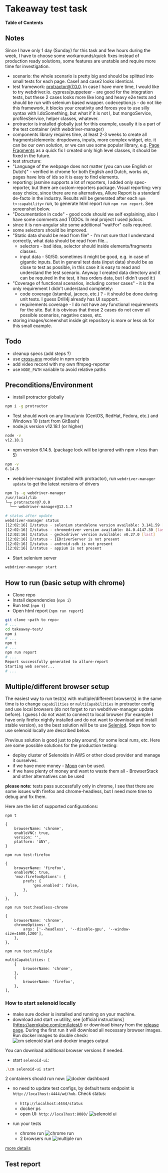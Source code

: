 # Takeaway test task

**Table of Contents**

## Notes
Since I have only 1 day (Sunday) for this task and few hours during the week, I have to choose some
workarounds/quick fixes instead of production ready solutions, some features are unstable and require more time for investigation.

- scenario: the whole scenario is pretty big and should be splitted into small tests for each page. Case1 and case2 looks identical.
- test framework: protractor@7.0.0. In case I have more time, I would like to try webdriver.io.
  cypress/puppeteer - are good for the integration tests, but these 2 cases looks more like long and heavy e2e tests
  and should be run with selenium based wrapper.
  codeception.js - do not like this framework, it blocks your creativity and forces you to use silly syntax with
  I.doSomething, but what if it is not I, but mongoService, profilesService, helper classes, whatever.
- protractor is installed globally just for this example, usually it is a part of the test container (with webdriver-manager)
- components library requires time, at least 2-3 weeks to create all fragments/elements: dropdowns, inputs, more complex widget, etc.
  it can be our own solution, or we can use some popular library, e.g. [Page Fragments](https://github.com/Xotabu4/protractor-element-extend)
  as a quick fix I created only high level classes, it should be fixed in the future.
- test structure:
- "Language of the webpage does not matter (you can use English or Dutch)" - verified in chrome for both English and Dutch, works ok,
  pages have lots of ids so it is easy to find elements. 
- reporting: jasmine supports a lot of reporters, I added only spec-reporter, but there are custom-reporters package.
  Visual reporting: very easy choice, since there are no alternatives, Allure Report is a standard de-facto in the industry.
  Results will be generated after each `npm t<:capability>` run, to generate html report run `npm run report`.
  See screenshot below.
- "Documentation in code" - good code should we self explaining, also I have some comments and TODOs.
  In real project I used  jsdocs. 
- since it is non-angular site some additional "waitFor" calls required.
- some selectors should be improved.
- "Static data should be read from file" - I'm not sure that I understand correctly, what data should be read from file...
  - selectors - bad idea, selector should inside elements/fragments classes.
  - input data - 50/50. sometimes it might be good, e.g. in case of gigantic inputs. But in general test data (input data)
    should be as close to test as possible, in this case it is easy to read and understand the test scenario.
    Anyway I created data directory and it can be required in the test, it has orders data, but I didn't used it:)
- "Coverage of functional scenarios, including corner cases" - it is the only requirement I didn't understand completely:
  - code coverage (istambul, jacoco, etc.) ? - it should be done during unit tests. I guess Drill4j already has UI support.
  - requirements coverage - I do not have any functional requirements for the site. But it is obvious that those 2 cases
    do not cover all possible scenarios, nagative cases, etc.
- storing images/screenshot inside git repository is more or less ok for this small example.

## Todo
- cleanup specs (add steps ?)
- use [cross-env](https://www.npmjs.com/package/cross-env) module in npm scripts
- add video record with my own ffmpeg-reporter
- use `NODE_PATH` variable to avoid relative paths
  
## Preconditions/Environment
* install protractor globally
```bash
npm i -g protractor
```
* Test should work on any linux/unix (CentOS, RedHat, Fedora, etc.) and Windows 10 (start from GitBash)
* node.js version v12.18.1 (or higher)
```bash
node -v
v12.18.1
```
* npm version 6.14.5. (package lock will be ignored with npm v less than 5)
```bash
npm -v
6.14.5
```
* webdriver-manager (installed with protractor), run `webdriver-manager update` to get the latest versions of drivers
```bash
npm ls -g webdriver-manager
/usr/local/lib
└─┬ protractor@7.0.0
  └── webdriver-manager@12.1.7

# status after update
webdriver-manager status
[12:02:16] I/status - selenium standalone version available: 3.141.59 [last]
[12:02:16] I/status - chromedriver version available: 84.0.4147.30 [last]
[12:02:16] I/status - geckodriver version available: v0.27.0 [last]
[12:02:16] I/status - IEDriverServer is not present
[12:02:16] I/status - android-sdk is not present
[12:02:16] I/status - appium is not present
```
* Start selenium server
```bash
webdriver-manager start
``` 

## How to run (basic setup with chrome)
* Clone repo
* Install dependencies (`npm i`)
* Run test (`npm t`)
* Open html report (```npm run report```)
```bash
git clone <path to repo>
# ...
cd takeaway-test/
npm i
# ...
npm t
# ...
npm run report
# ...
Report successfully generated to allure-report
Starting web server...
# ...
```

## Multiple/different browser setup
The easiest way to run test(s) with multiple/different browser(s) in the same time is to change `capabilities` or
`multiCapabilities` in protractor config and use local browsers (do not forget to run webdriver-manager update before).
I guess I do not want to connect to local browser (for example I have only firefox nightly installed and do not want to
download and install stable version), so the best solution will be to use [Seleniod](https://aerokube.com/selenoid/).
 Steps how to use selenoid locally are described below.
 
Previous solution is good just to play around, for some local runs, etc. Here are some possible solutions for the
production testing:
  - deploy cluster of Selenoids in AWS or other cloud provider and manage it ourselves.  
  - if we have more money - [Moon](https://aerokube.com/moon/) can be used.
  - if we have plenty of money and want to waste them all - BrowserStack and other alternatives can be used

**please  note:** tests pass successfully only in chrome, I see that there are some issues with firefox and chrome-headless,
but I need more time to debug and fix them.
 
Here are the list of supported configurations:

`npm t`
```
{
    browserName: 'chrome',
    enableVNC: true,
    version: '',
    platform: 'ANY',
}
```

`npm run test:firefox`

```
{
    browserName: 'firefox',
    enableVNC: true,
    'moz:firefoxOptions': {
        prefs: {
            'geo.enabled': false,
        },
    },
},
```

`npm run test:headless-chrome`

```
{
    browserName: 'chrome',
    chromeOptions: {
        args: ['--headless', '--disable-gpu', '--window-size=1600,1200'],
    },
},
```

`npm run test:multiple`

```
multiCapabilities: [
    {
        browserName: 'chrome',
    },
    {
        browserName: 'firefox',
    },
],
```
### How to start selenoid locally  
- make sure docker is installed and running on your machine.
- download and start `cm` utility, see [official instructions] (https://aerokube.com/cm/latest/) or download binary from the
[release page](https://github.com/aerokube/cm/releases). During the first run it will download all necessary browser images.
Run docker images to double check:
![cm selenoid start and docker images output](screenshots/cm-start.png "cm selenoid start and docker images output")

You can download additional browser versions if needed.
- start `selenoid-ui`:
```bash
.\cm selenoid-ui start
```
2 containers should run now:
![docker dashboard](screenshots/docker-containers-running.png "docker dashboard")

- no need to update test configs, by default tests endpoint is `http://localhost:4444/wd/hub`.
  Check status:
  - `http://localhost:4444/status`
  - docker ps
  - open UI: `http://localhost:8080/`
  ![selenoid ui](screenshots/selenoid-ui.png "selenoid-ui")

- run your tests
    - chrome run
    ![chrome run](screenshots/chrome-run.png "chrome run")
    - 2 browsers run
    ![multiple run](screenshots/multiple-run.png "multiple run")

[more details](https://aerokube.com/selenoid/latest/)

## Test report
